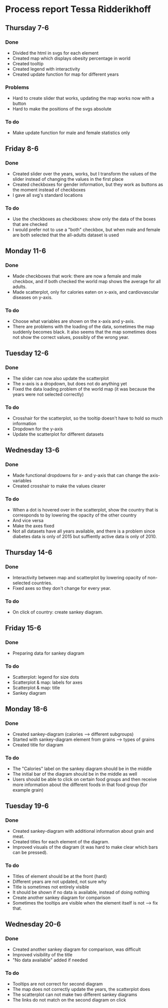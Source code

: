 # Process report Tessa Ridderikhoff

## Thursday 7-6

### Done
- Divided the html in svgs for each element
- Created map which displays obesity percentage in world
- Created tooltip
- Created legend with interactivity
- Created update function for map for different years

### Problems
- Hard to create slider that works, updating the map works now with a button
- Hard to make the positions of the svgs absolute

### To do
- Make update function for male and female statistics only

## Friday 8-6

### Done
- Created slider over the years, works, but I transform the values of the slider instead of changing the values in the first place
- Created checkboxes for gender information, but they work as buttons as the moment instead of checkboxes
- I gave all svg's standard locations

### To do
- Use the checkboxes as checkboxes: show only the data of the boxes that are checked
- I would prefer not to use a "both" checkbox, but when male and female are both selected that the all-adults dataset is used

## Monday 11-6

### Done
- Made checkboxes that work: there are now a female and male checkbox, and if both checked the world map shows the average for all adults.
- Made scatterplot, only for calories eaten on x-axis, and cardiovascular diseases on y-axis. 

### To do
- Choose what variables are shown on the x-axis and y-axis.
- There are problems with the loading of the data, sometimes the map suddenly becomes black. It also seems that the map sometimes does not show the correct values, possibly of the wrong year.

## Tuesday 12-6

### Done
- The slider can now also update the scatterplot
- The x-axis is a dropdown, but does not do anything yet
- Fixed the data loading problem of the world map (it was because the years were not selected correctly)

### To do
- Crosshair for the scatterplot, so the tooltip doesn't have to hold so much information
- Dropdown for the y-axis
- Update the scatterplot for different datasets

## Wednesday 13-6

### Done
- Made functional dropdowns for x- and y-axis that can change the axis-variables
- Created crosshair to make the values clearer

### To do
- When a dot is hovered over in the scatterplot, show the country that is corresponds to by lowering the opacity of the other country
- And vice versa
- Make the axes fixed
- Not all datasets have all years available, and there is a problem since diabetes data is only of 2015 but suffiently active data is only of 2010.

## Thursday 14-6

### Done 
- Interactivity between map and scatterplot by lowering opacity of non-selected countries.
- Fixed axes so they don't change for every year.

### To do
- On click of country: create sankey diagram.

## Friday 15-6

### Done
- Preparing data for sankey diagram

### To do
- Scatterplot: legend for size dots
- Scatterplot & map: labels for axes
- Scatterplot & map: title
- Sankey diagram

## Monday 18-6

### Done
- Created sankey-diagram (calories --> different subgroups)
- Started with sankey-diagram element from grains --> types of grains
- Created title for diagram

### To do
- The "Calories" label on the sankey diagram should be in the middle
- The initial bar of the diagram should be in the middle as well
- Users should be able to click on certain food groups and then receive more information about the different foods in that food group (for example grain)

## Tuesday 19-6

### Done
- Created sankey-diagram with additional information about grain and meat.
- Created titles for each element of the diagram.
- Improved visuals of the diagram (it was hard to make clear which bars can be pressed).

### To do
- Titles of element should be at the front (hard)
- Different years are not updated, not sure why
- Title is sometimes not entirely visible
- It should be shown if no data is available, instead of doing nothing
- Create another sankey diagram for comparison
- Sometimes the tooltips are visible when the element itself is not --> fix that.

## Wednesday 20-6

### Done
- Created another sankey diagram for comparison, was difficult
- Improved visibility of the title
- "No data available" added if needed

### To do
- Tooltips are not correct for second diagram
- The map does not correctly update the years, the scatterplot does 
- The scatterplot can not make two different sankey diagrams
- The links do not match on the second diagram on click
